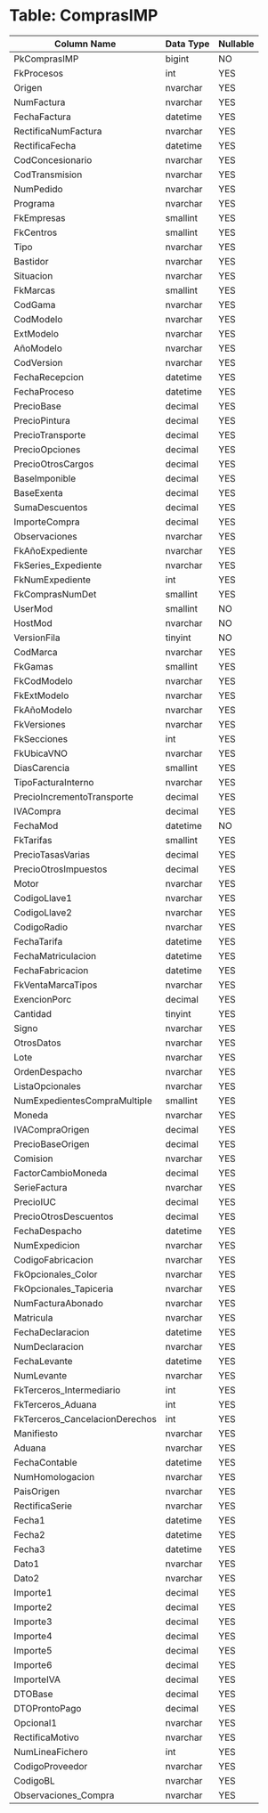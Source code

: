 # Table: ComprasIMP

| Column Name | Data Type | Nullable |
|-------------|-----------|----------|
| PkComprasIMP | bigint | NO |
| FkProcesos | int | YES |
| Origen | nvarchar | YES |
| NumFactura | nvarchar | YES |
| FechaFactura | datetime | YES |
| RectificaNumFactura | nvarchar | YES |
| RectificaFecha | datetime | YES |
| CodConcesionario | nvarchar | YES |
| CodTransmision | nvarchar | YES |
| NumPedido | nvarchar | YES |
| Programa | nvarchar | YES |
| FkEmpresas | smallint | YES |
| FkCentros | smallint | YES |
| Tipo | nvarchar | YES |
| Bastidor | nvarchar | YES |
| Situacion | nvarchar | YES |
| FkMarcas | smallint | YES |
| CodGama | nvarchar | YES |
| CodModelo | nvarchar | YES |
| ExtModelo | nvarchar | YES |
| AñoModelo | nvarchar | YES |
| CodVersion | nvarchar | YES |
| FechaRecepcion | datetime | YES |
| FechaProceso | datetime | YES |
| PrecioBase | decimal | YES |
| PrecioPintura | decimal | YES |
| PrecioTransporte | decimal | YES |
| PrecioOpciones | decimal | YES |
| PrecioOtrosCargos | decimal | YES |
| BaseImponible | decimal | YES |
| BaseExenta | decimal | YES |
| SumaDescuentos | decimal | YES |
| ImporteCompra | decimal | YES |
| Observaciones | nvarchar | YES |
| FkAñoExpediente | nvarchar | YES |
| FkSeries_Expediente | nvarchar | YES |
| FkNumExpediente | int | YES |
| FkComprasNumDet | smallint | YES |
| UserMod | smallint | NO |
| HostMod | nvarchar | NO |
| VersionFila | tinyint | NO |
| CodMarca | nvarchar | YES |
| FkGamas | smallint | YES |
| FkCodModelo | nvarchar | YES |
| FkExtModelo | nvarchar | YES |
| FkAñoModelo | nvarchar | YES |
| FkVersiones | nvarchar | YES |
| FkSecciones | int | YES |
| FkUbicaVNO | nvarchar | YES |
| DiasCarencia | smallint | YES |
| TipoFacturaInterno | nvarchar | YES |
| PrecioIncrementoTransporte | decimal | YES |
| IVACompra | decimal | YES |
| FechaMod | datetime | NO |
| FkTarifas | smallint | YES |
| PrecioTasasVarias | decimal | YES |
| PrecioOtrosImpuestos | decimal | YES |
| Motor | nvarchar | YES |
| CodigoLlave1 | nvarchar | YES |
| CodigoLlave2 | nvarchar | YES |
| CodigoRadio | nvarchar | YES |
| FechaTarifa | datetime | YES |
| FechaMatriculacion | datetime | YES |
| FechaFabricacion | datetime | YES |
| FkVentaMarcaTipos | nvarchar | YES |
| ExencionPorc | decimal | YES |
| Cantidad | tinyint | YES |
| Signo | nvarchar | YES |
| OtrosDatos | nvarchar | YES |
| Lote | nvarchar | YES |
| OrdenDespacho | nvarchar | YES |
| ListaOpcionales | nvarchar | YES |
| NumExpedientesCompraMultiple | smallint | YES |
| Moneda | nvarchar | YES |
| IVACompraOrigen | decimal | YES |
| PrecioBaseOrigen | decimal | YES |
| Comision | nvarchar | YES |
| FactorCambioMoneda | decimal | YES |
| SerieFactura | nvarchar | YES |
| PrecioIUC | decimal | YES |
| PrecioOtrosDescuentos | decimal | YES |
| FechaDespacho | datetime | YES |
| NumExpedicion | nvarchar | YES |
| CodigoFabricacion | nvarchar | YES |
| FkOpcionales_Color | nvarchar | YES |
| FkOpcionales_Tapiceria | nvarchar | YES |
| NumFacturaAbonado | nvarchar | YES |
| Matricula | nvarchar | YES |
| FechaDeclaracion | datetime | YES |
| NumDeclaracion | nvarchar | YES |
| FechaLevante | datetime | YES |
| NumLevante | nvarchar | YES |
| FkTerceros_Intermediario | int | YES |
| FkTerceros_Aduana | int | YES |
| FkTerceros_CancelacionDerechos | int | YES |
| Manifiesto | nvarchar | YES |
| Aduana | nvarchar | YES |
| FechaContable | datetime | YES |
| NumHomologacion | nvarchar | YES |
| PaisOrigen | nvarchar | YES |
| RectificaSerie | nvarchar | YES |
| Fecha1 | datetime | YES |
| Fecha2 | datetime | YES |
| Fecha3 | datetime | YES |
| Dato1 | nvarchar | YES |
| Dato2 | nvarchar | YES |
| Importe1 | decimal | YES |
| Importe2 | decimal | YES |
| Importe3 | decimal | YES |
| Importe4 | decimal | YES |
| Importe5 | decimal | YES |
| Importe6 | decimal | YES |
| ImporteIVA | decimal | YES |
| DTOBase | decimal | YES |
| DTOProntoPago | decimal | YES |
| Opcional1 | nvarchar | YES |
| RectificaMotivo | nvarchar | YES |
| NumLineaFichero | int | YES |
| CodigoProveedor | nvarchar | YES |
| CodigoBL | nvarchar | YES |
| Observaciones_Compra | nvarchar | YES |
